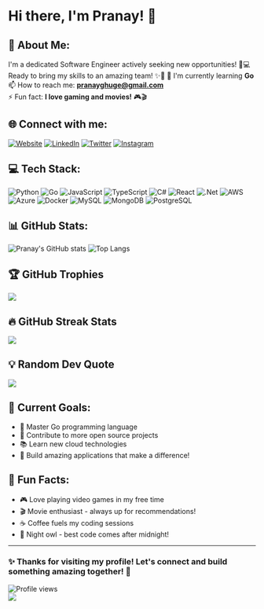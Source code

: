 # Hi there, I'm Pranay! 👋

## 🚀 About Me:
I'm a dedicated Software Engineer actively seeking new opportunities! 🚀💻
Ready to bring my skills to an amazing team! ✨💪 
🌱 I'm currently learning **Go**  
📫 How to reach me: **pranayghuge@gmail.com**  
⚡ Fun fact: **I love gaming and movies!** 🎮🎬  

## 🌐 Connect with me:
[![Website](https://img.shields.io/badge/Website-FF7139?style=for-the-badge&logo=Firefox-Browser&logoColor=white)](https://pranayghuge.com)
[![LinkedIn](https://img.shields.io/badge/LinkedIn-%230077B5.svg?style=for-the-badge&logo=linkedin&logoColor=white)](https://www.linkedin.com/in/pranay-ghuge-2a4a75137/) 
[![Twitter](https://img.shields.io/badge/Twitter-%231DA1F2.svg?style=for-the-badge&logo=Twitter&logoColor=white)](https://twitter.com/PranayGhuge2) 
[![Instagram](https://img.shields.io/badge/Instagram-%23E4405F.svg?style=for-the-badge&logo=Instagram&logoColor=white)](https://www.instagram.com/pranayghuge/)

## 💻 Tech Stack:
![Python](https://img.shields.io/badge/python-3670A0?style=for-the-badge&logo=python&logoColor=ffdd54) 
![Go](https://img.shields.io/badge/go-%2300ADD8.svg?style=for-the-badge&logo=go&logoColor=white) 
![JavaScript](https://img.shields.io/badge/javascript-%23323330.svg?style=for-the-badge&logo=javascript&logoColor=%23F7DF1E) 
![TypeScript](https://img.shields.io/badge/typescript-%23007ACC.svg?style=for-the-badge&logo=typescript&logoColor=white) 
![C#](https://img.shields.io/badge/c%23-%23239120.svg?style=for-the-badge&logo=c-sharp&logoColor=white) 
![React](https://img.shields.io/badge/react-%2320232a.svg?style=for-the-badge&logo=react&logoColor=%2361DAFB) 
![.Net](https://img.shields.io/badge/.NET-5C2D91?style=for-the-badge&logo=.net&logoColor=white) 
![AWS](https://img.shields.io/badge/AWS-%23FF9900.svg?style=for-the-badge&logo=amazon-aws&logoColor=white) 
![Azure](https://img.shields.io/badge/azure-%230072C6.svg?style=for-the-badge&logo=azure-devops&logoColor=white) 
![Docker](https://img.shields.io/badge/docker-%230db7ed.svg?style=for-the-badge&logo=docker&logoColor=white) 
![MySQL](https://img.shields.io/badge/mysql-%2300f.svg?style=for-the-badge&logo=mysql&logoColor=white) 
![MongoDB](https://img.shields.io/badge/MongoDB-%234ea94b.svg?style=for-the-badge&logo=mongodb&logoColor=white) 
![PostgreSQL](https://img.shields.io/badge/postgres-%23316192.svg?style=for-the-badge&logo=postgresql&logoColor=white)

## 📊 GitHub Stats:
![Pranay's GitHub stats](https://github-readme-stats.vercel.app/api?username=pranay0205&show_icons=true&theme=tokyonight)
![Top Langs](https://github-readme-stats.vercel.app/api/top-langs/?username=pranay0205&layout=compact&theme=tokyonight)

## 🏆 GitHub Trophies
![](https://github-profile-trophy.vercel.app/?username=pranay0205&theme=radical&no-frame=false&no-bg=true&margin-w=4)

## 🔥 GitHub Streak Stats
![](https://github-readme-streak-stats.herokuapp.com/?user=pranay0205&theme=dark&hide_border=false)

## 💡 Random Dev Quote
![](https://quotes-github-readme.vercel.app/api?type=horizontal&theme=radical)

## 🎯 Current Goals:
- 🚀 Master Go programming language
- 🌟 Contribute to more open source projects  
- 📚 Learn new cloud technologies
- 💪 Build amazing applications that make a difference!

## 🌟 Fun Facts:
- 🎮 Love playing video games in my free time
- 🎬 Movie enthusiast - always up for recommendations!
- ☕ Coffee fuels my coding sessions
- 🌙 Night owl - best code comes after midnight!

---
### ✨ Thanks for visiting my profile! Let's connect and build something amazing together! 🚀

![Profile views](https://gpvc.arturio.dev/pranay0205)  
[![](https://visitcount.itsvg.in/api?id=pranay0205&icon=0&color=0)](https://visitcount.itsvg.in)
